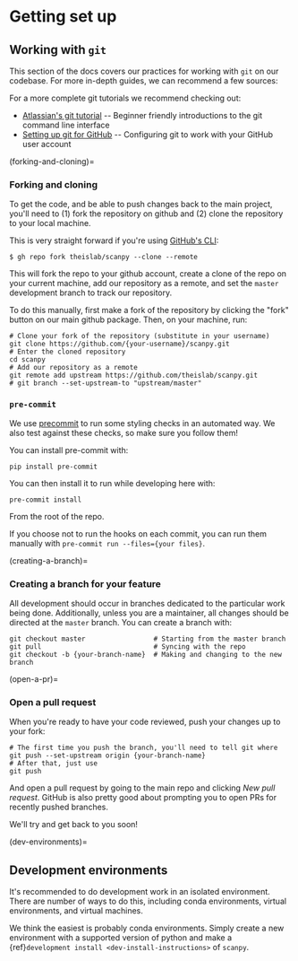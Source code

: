 # Getting set up

## Working with `git`

This section of the docs covers our practices for working with `git` on our codebase. For more in-depth guides, we can recommend a few sources:

For a more complete git tutorials we recommend checking out:

- [Atlassian's git tutorial](https://www.atlassian.com/git/tutorials) -- Beginner friendly introductions to the git command line interface
- [Setting up git for GitHub](https://docs.github.com/en/free-pro-team@latest/github/getting-started-with-github/set-up-git) -- Configuring git to work with your GitHub user account

(forking-and-cloning)=

### Forking and cloning

To get the code, and be able to push changes back to the main project, you'll need to (1) fork the repository on github and (2) clone the repository to your local machine.

This is very straight forward if you're using [GitHub's CLI](https://cli.github.com):

```shell
$ gh repo fork theislab/scanpy --clone --remote
```

This will fork the repo to your github account, create a clone of the repo on your current machine, add our repository as a remote, and set the `master` development branch to track our repository.

To do this manually, first make a fork of the repository by clicking the "fork" button on our main github package. Then, on your machine, run:

```shell
# Clone your fork of the repository (substitute in your username)
git clone https://github.com/{your-username}/scanpy.git
# Enter the cloned repository
cd scanpy
# Add our repository as a remote
git remote add upstream https://github.com/theislab/scanpy.git
# git branch --set-upstream-to "upstream/master"
```

### `pre-commit`

We use [precommit](https://pre-commit.com) to run some styling checks in an automated way.
We also test against these checks, so make sure you follow them!

You can install pre-commit with:

```shell
pip install pre-commit
```

You can then install it to run while developing here with:

```shell
pre-commit install
```

From the root of the repo.

If you choose not to run the hooks on each commit, you can run them manually with `pre-commit run --files={your files}`.

(creating-a-branch)=

### Creating a branch for your feature

All development should occur in branches dedicated to the particular work being done.
Additionally, unless you are a maintainer, all changes should be directed at the `master` branch.
You can create a branch with:

```shell
git checkout master                 # Starting from the master branch
git pull                            # Syncing with the repo
git checkout -b {your-branch-name}  # Making and changing to the new branch
```

(open-a-pr)=

### Open a pull request

When you're ready to have your code reviewed, push your changes up to your fork:

```shell
# The first time you push the branch, you'll need to tell git where
git push --set-upstream origin {your-branch-name}
# After that, just use
git push
```

And open a pull request by going to the main repo and clicking *New pull request*.
GitHub is also pretty good about prompting you to open PRs for recently pushed branches.

We'll try and get back to you soon!

(dev-environments)=

## Development environments

It's recommended to do development work in an isolated environment.
There are number of ways to do this, including conda environments, virtual environments, and virtual machines.

We think the easiest is probably conda environments. Simply create a new environment with a supported version of python and make a {ref}`development install <dev-install-instructions>` of `scanpy`.
